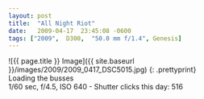 ```yaml
---
layout: post
title:  "All Night Riot"
date:   2009-04-17  23:45:08 -0600
tags: ["2009",  D300,  "50.0 mm f/1.4", Genesis]
---
```

![{{ page.title }} Image]({{ site.baseurl }}/images/2009/2009_0417_DSC5015.jpg)
{: .prettyprint}  
Loading the busses  
1/60 sec, f/4.5, ISO 640 - Shutter clicks this day: 516